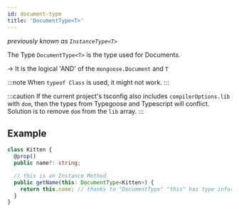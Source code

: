 ```yaml
---
id: document-type
title: 'DocumentType<T>'
---
```


*previously known as `InstanceType<T>`*

The Type `DocumentType<T>` is the type used for Documents.

-> It is the logical 'AND' of the `mongoose.Document` and `T`

:::note
When `typeof Class` is used, it might not work.
:::

:::caution
If the current project's tsconfig also includes `compilerOptions.lib` with `dom`, then the types from Typegoose and Typescript will conflict.  
Solution is to remove `dom` from the `lib` array.
:::

## Example

```ts
class Kitten {
  @prop()
  public name?: string;

  // this is an Instance Method
  public getName(this: DocumentType<Kitten>) {
    return this.name; // thanks to "DocumentType" "this" has type information
  }
}
```
